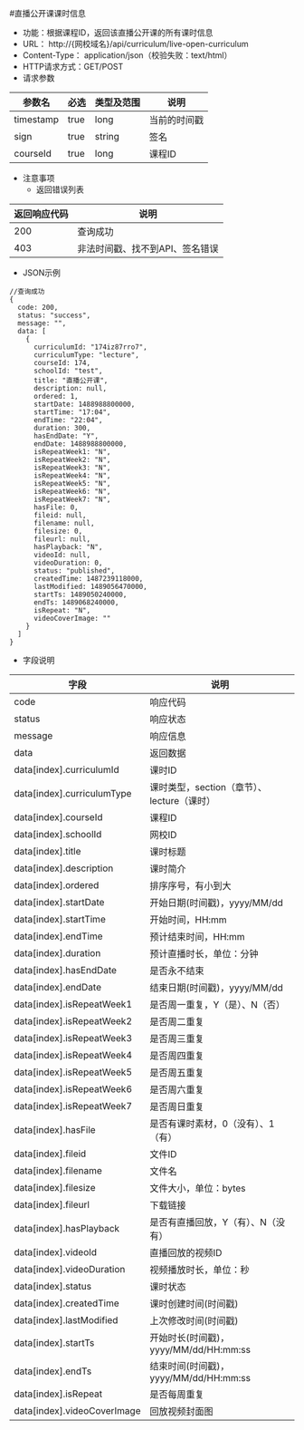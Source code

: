 #直播公开课课时信息
* 功能：根据课程ID，返回该直播公开课的所有课时信息
* URL： http://{网校域名}/api/curriculum/live-open-curriculum
* Content-Type： application/json（校验失败：text/html）
* HTTP请求方式：GET/POST
* 请求参数

|参数名|	必选|	类型及范围|	说明|
|----|----|----|----|
| timestamp | true | long | 当前的时间戳 |
| sign | true | string | 签名 |
| courseId | true | long | 课程ID |

* 注意事项
  * 返回错误列表

| 返回响应代码 | 说明     |
|----------- | -------- |
| 200 |	查询成功 |
| 403 | 非法时间戳、找不到API、签名错误 |


* JSON示例
````
//查询成功
{
  code: 200,
  status: "success",
  message: "",
  data: [
	{
	  curriculumId: "174iz87rro7",
	  curriculumType: "lecture",
	  courseId: 174,
	  schoolId: "test",
	  title: "直播公开课",
	  description: null,
	  ordered: 1,
	  startDate: 1488988800000,
	  startTime: "17:04",
	  endTime: "22:04",
	  duration: 300,
	  hasEndDate: "Y",
	  endDate: 1488988800000,
	  isRepeatWeek1: "N",
	  isRepeatWeek2: "N",
	  isRepeatWeek3: "N",
	  isRepeatWeek4: "N",
	  isRepeatWeek5: "N",
	  isRepeatWeek6: "N",
	  isRepeatWeek7: "N",
	  hasFile: 0,
	  fileid: null,
	  filename: null,
	  filesize: 0,
	  fileurl: null,
	  hasPlayback: "N",
	  videoId: null,
	  videoDuration: 0,
	  status: "published",
	  createdTime: 1487239118000,
	  lastModified: 1489056470000,
	  startTs: 1489050240000,
	  endTs: 1489068240000,
	  isRepeat: "N",
	  videoCoverImage: ""
	}
  ]
}
````

* 字段说明

|字段|说明|
|---|---|
|code|	响应代码|
|status|	响应状态|
|message|	响应信息|
|data|	返回数据|
|data[index].curriculumId|课时ID|
|data[index].curriculumType|课时类型，section（章节）、lecture（课时）|
|data[index].courseId|课程ID|
|data[index].schoolId|网校ID|
|data[index].title|课时标题|
|data[index].description|课时简介|
|data[index].ordered|排序序号，有小到大|
|data[index].startDate|开始日期(时间戳)，yyyy/MM/dd|
|data[index].startTime|开始时间，HH:mm|
|data[index].endTime|预计结束时间，HH:mm|
|data[index].duration|预计直播时长，单位：分钟|
|data[index].hasEndDate|是否永不结束|
|data[index].endDate|结束日期(时间戳)，yyyy/MM/dd|
|data[index].isRepeatWeek1|是否周一重复，Y（是）、N（否）|
|data[index].isRepeatWeek2|是否周二重复|
|data[index].isRepeatWeek3|是否周三重复|
|data[index].isRepeatWeek4|是否周四重复|
|data[index].isRepeatWeek5|是否周五重复|
|data[index].isRepeatWeek6|是否周六重复|
|data[index].isRepeatWeek7|是否周日重复|
|data[index].hasFile|是否有课时素材，0（没有）、1（有）|
|data[index].fileid|文件ID|
|data[index].filename|文件名|
|data[index].filesize|文件大小，单位：bytes|
|data[index].fileurl|下载链接|
|data[index].hasPlayback|是否有直播回放，Y（有）、N（没有）|
|data[index].videoId|直播回放的视频ID|
|data[index].videoDuration|视频播放时长，单位：秒|
|data[index].status|课时状态|
|data[index].createdTime|课时创建时间(时间戳)|
|data[index].lastModified|上次修改时间(时间戳)|
|data[index].startTs|开始时长(时间戳)，yyyy/MM/dd/HH:mm:ss|
|data[index].endTs|结束时间(时间戳)，yyyy/MM/dd/HH:mm:ss|
|data[index].isRepeat|是否每周重复|
|data[index].videoCoverImage|回放视频封面图|
